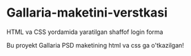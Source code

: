 # Gallaria-maketini-verstkasi
HTML va CSS yordamida yaratilgan shaffof login forma

Bu proyekt Gallaria PSD maketining html va css ga o'tkazilgan!
